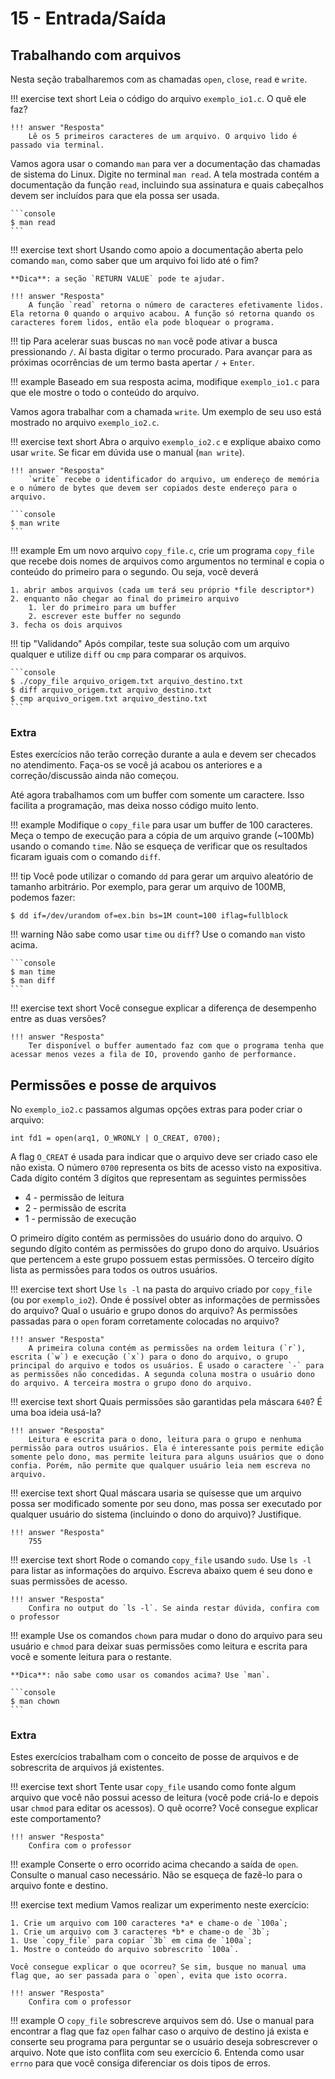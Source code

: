 # 15 - Entrada/Saída

## Trabalhando com arquivos

Nesta seção trabalharemos com as chamadas `open`, `close`, `read` e `write`.

!!! exercise text short
    Leia o código do arquivo `exemplo_io1.c`. O quê ele faz?

    !!! answer "Resposta"
        Lê os 5 primeiros caracteres de um arquivo. O arquivo lido é passado via terminal.


Vamos agora usar o comando `man` para ver a documentação das chamadas de sistema do Linux. Digite no terminal `man read`. A tela mostrada contém a documentação da função `read`, incluindo sua assinatura e quais cabeçalhos devem ser incluídos para que ela possa ser usada.

<div class="termy">

    ```console
    $ man read
    ```

</div>

!!! exercise text short
    Usando como apoio a documentação aberta pelo comando `man`, como saber que um arquivo foi lido até o fim?

    **Dica**: a seção `RETURN VALUE` pode te ajudar.

    !!! answer "Resposta"
        A função `read` retorna o número de caracteres efetivamente lidos. Ela retorna 0 quando o arquivo acabou. A função só retorna quando os caracteres forem lidos, então ela pode bloquear o programa.

!!! tip
    Para acelerar suas buscas no `man` você pode ativar a busca pressionando `/`. Aí basta digitar o termo procurado. Para avançar para as próximas ocorrências de um termo basta apertar `/` + `Enter`.

!!! example
    Baseado em sua resposta acima, modifique `exemplo_io1.c` para que ele mostre o todo o conteúdo do arquivo. 

Vamos agora trabalhar com a chamada `write`. Um exemplo de seu uso está mostrado no arquivo `exemplo_io2.c`.

!!! exercise text short
    Abra o arquivo `exemplo_io2.c` e explique abaixo como usar `write`. Se ficar em dúvida use o manual (`man write`).

    !!! answer "Resposta"
        `write` recebe o identificador do arquivo, um endereço de memória e o número de bytes que devem ser copiados deste endereço para o arquivo.

<div class="termy">

    ```console
    $ man write
    ```

</div>

!!! example
    Em um novo arquivo `copy_file.c`, crie um programa `copy_file` que recebe dois nomes de arquivos como argumentos no terminal e copia o conteúdo do primeiro para o segundo. Ou seja, você deverá
    
    1. abrir ambos arquivos (cada um terá seu próprio *file descriptor*) 
    2. enquanto não chegar ao final do primeiro arquivo
        1. ler do primeiro para um buffer
        2. escrever este buffer no segundo
    3. fecha os dois arquivos

!!! tip "Validando"
    Após compilar, teste sua solução com um arquivo qualquer e utilize `diff` ou `cmp` para comparar os arquivos.

<div class="termy">

    ```console
    $ ./copy_file arquivo_origem.txt arquivo_destino.txt
    $ diff arquivo_origem.txt arquivo_destino.txt
    $ cmp arquivo_origem.txt arquivo_destino.txt
    ```

</div>


### Extra

Estes exercícios não terão correção durante a aula e devem ser checados no atendimento. Faça-os se você já acabou os anteriores e a correção/discussão ainda não começou.

Até agora trabalhamos com um buffer com somente um caractere. Isso facilita a programação, mas deixa nosso código muito lento.

!!! example
    Modifique o `copy_file` para usar um buffer de 100 caracteres. Meça o tempo de execução para a cópia de um arquivo grande (~100Mb) usando o comando `time`. Não se esqueça de verificar que os resultados ficaram iguais com o comando `diff`.

!!! tip
    Você pode utilizar o comando `dd` para gerar um arquivo aleatório de tamanho arbitrário. Por exemplo, para gerar um arquivo de 100MB, podemos fazer:


<div class="termy">

```console
$ dd if=/dev/urandom of=ex.bin bs=1M count=100 iflag=fullblock
```

</div>


!!! warning
    Não sabe como usar `time` ou `diff`? Use o comando `man` visto acima.

<div class="termy">

    ```console
    $ man time
    $ man diff
    ```

</div>

!!! exercise text short
    Você consegue explicar a diferença de desempenho entre as duas versões?

    !!! answer "Resposta"
        Ter disponível o buffer aumentado faz com que o programa tenha que acessar menos vezes a fila de IO, provendo ganho de performance.

## Permissões e posse de arquivos

No `exemplo_io2.c` passamos algumas opções extras para poder criar o arquivo:

~~~{.c}
int fd1 = open(arq1, O_WRONLY | O_CREAT, 0700);
~~~

A flag `O_CREAT` é usada para indicar que o arquivo deve ser criado caso ele não exista. O número `0700` representa os bits de acesso visto na expositiva. Cada dígito contém 3 dígitos que representam as seguintes permissões

* 4 - permissão de leitura
* 2 - permissão de escrita
* 1 - permissão de execução

O primeiro dígito contém as permissões do usuário dono do arquivo. O segundo dígito contém as permissões do grupo dono do arquivo. Usuários que pertencem a este grupo possuem estas permissões. O terceiro dígito lista as permissões para todos os outros usuários.

!!! exercise text short
    Use `ls -l` na pasta do arquivo criado por `copy_file` (ou por `exemplo_io2`). Onde é possível obter as informações de permissões do arquivo? Qual o usuário e grupo donos do arquivo? As permissões passadas para o `open` foram corretamente colocadas no arquivo?

    !!! answer "Resposta"
        A primeira coluna contém as permissões na ordem leitura (`r`), escrita (`w`) e execução (`x`) para o dono do arquivo, o grupo principal do arquivo e todos os usuários. É usado o caractere `-` para as permissões não concedidas. A segunda coluna mostra o usuário dono do arquivo. A terceira mostra o grupo dono do arquivo.

!!! exercise text short
    Quais permissões são garantidas pela máscara `640`? É uma boa ideia usá-la?

    !!! answer "Resposta"
        Leitura e escrita para o dono, leitura para o grupo e nenhuma permissão para outros usuários. Ela é interessante pois permite edição somente pelo dono, mas permite leitura para alguns usuários que o dono confia. Porém, não permite que qualquer usuário leia nem escreva no arquivo. 

!!! exercise text short
    Qual máscara usaria se quisesse que um arquivo possa ser modificado somente por seu dono, mas possa ser executado por qualquer usuário do sistema (incluindo o dono do arquivo)? Justifique.

    !!! answer "Resposta"
        755

!!! exercise text short
    Rode o comando `copy_file` usando `sudo`. Use `ls -l` para listar as informações do arquivo. Escreva abaixo quem é seu dono e suas permissões de acesso.

    !!! answer "Resposta"
        Confira no output do `ls -l`. Se ainda restar dúvida, confira com o professor

!!! example
    Use os comandos `chown` para mudar o dono do arquivo para seu usuário e `chmod` para deixar suas permissões como leitura e escrita para você e somente leitura para o restante.

    **Dica**: não sabe como usar os comandos acima? Use `man`.

<div class="termy">

    ```console
    $ man chown
    ```

</div>

### Extra

Estes exercícios trabalham com o conceito de posse de arquivos e de sobrescrita de arquivos já existentes.

!!! exercise text short
    Tente usar `copy_file` usando como fonte algum arquivo que você não possui acesso de leitura (você pode criá-lo e depois usar `chmod` para editar os acessos). O quê ocorre? Você consegue explicar este comportamento?

    !!! answer "Resposta"
        Confira com o professor

!!! example
    Conserte o erro ocorrido acima checando a saída de `open`. Consulte o manual caso necessário. Não se esqueça de fazê-lo para o arquivo fonte e destino.

!!! exercise text medium
    Vamos realizar um experimento neste exercício:

    1. Crie um arquivo com 100 caracteres *a* e chame-o de `100a`;
    1. Crie um arquivo com 3 caracteres *b* e chame-o de `3b`;
    1. Use `copy_file` para copiar `3b` em cima de `100a`;
    1. Mostre o conteúdo do arquivo sobrescrito `100a`.

    Você consegue explicar o que ocorreu? Se sim, busque no manual uma flag que, ao ser passada para o `open`, evita que isto ocorra.

    !!! answer "Resposta"
        Confira com o professor

!!! example
    O `copy_file` sobrescreve arquivos sem dó. Use o manual para encontrar a flag que faz `open` falhar caso o arquivo de destino já exista e conserte seu programa para perguntar se o usuário deseja sobrescrever o arquivo. Note que isto conflita com seu exercício 6. Entenda como usar `errno` para que você consiga diferenciar os dois tipos de erros.

